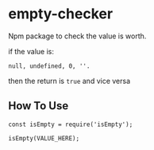# empty-checker 
Npm package to check the value is worth.

if the value is: 
```
null, undefined, 0, ''. 
```
then the return is ```true``` and vice versa

## How To Use

```
const isEmpty = require('isEmpty');

isEmpty(VALUE_HERE);

```
